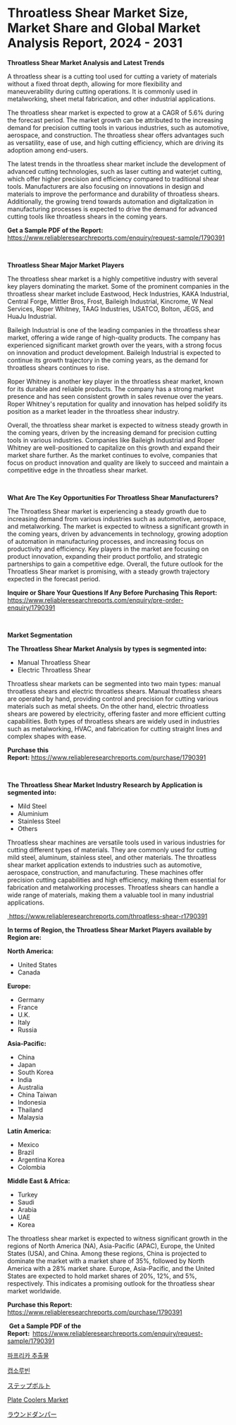<p><h1>Throatless Shear Market Size, Market Share and Global Market Analysis Report, 2024 - 2031</h1></p><p><strong>Throatless Shear Market Analysis and Latest Trends</strong></p>
<p><p>A throatless shear is a cutting tool used for cutting a variety of materials without a fixed throat depth, allowing for more flexibility and maneuverability during cutting operations. It is commonly used in metalworking, sheet metal fabrication, and other industrial applications.</p><p>The throatless shear market is expected to grow at a CAGR of 5.6% during the forecast period. The market growth can be attributed to the increasing demand for precision cutting tools in various industries, such as automotive, aerospace, and construction. The throatless shear offers advantages such as versatility, ease of use, and high cutting efficiency, which are driving its adoption among end-users.</p><p>The latest trends in the throatless shear market include the development of advanced cutting technologies, such as laser cutting and waterjet cutting, which offer higher precision and efficiency compared to traditional shear tools. Manufacturers are also focusing on innovations in design and materials to improve the performance and durability of throatless shears. Additionally, the growing trend towards automation and digitalization in manufacturing processes is expected to drive the demand for advanced cutting tools like throatless shears in the coming years.</p></p>
<p><strong>Get a Sample PDF of the Report:&nbsp;</strong> <a href="https://www.reliableresearchreports.com/enquiry/request-sample/1790391">https://www.reliableresearchreports.com/enquiry/request-sample/1790391</a></p>
<p>&nbsp;</p>
<p><strong>Throatless Shear Major Market Players</strong></p>
<p><p>The throatless shear market is a highly competitive industry with several key players dominating the market. Some of the prominent companies in the throatless shear market include Eastwood, Heck Industries, KAKA Industrial, Central Forge, Mittler Bros, Frost, Baileigh Industrial, Kincrome, W Neal Services, Roper Whitney, TAAG Industries, USATCO, Bolton, JEGS, and HuaJu Industrial.</p><p>Baileigh Industrial is one of the leading companies in the throatless shear market, offering a wide range of high-quality products. The company has experienced significant market growth over the years, with a strong focus on innovation and product development. Baileigh Industrial is expected to continue its growth trajectory in the coming years, as the demand for throatless shears continues to rise.</p><p>Roper Whitney is another key player in the throatless shear market, known for its durable and reliable products. The company has a strong market presence and has seen consistent growth in sales revenue over the years. Roper Whitney's reputation for quality and innovation has helped solidify its position as a market leader in the throatless shear industry.</p><p>Overall, the throatless shear market is expected to witness steady growth in the coming years, driven by the increasing demand for precision cutting tools in various industries. Companies like Baileigh Industrial and Roper Whitney are well-positioned to capitalize on this growth and expand their market share further. As the market continues to evolve, companies that focus on product innovation and quality are likely to succeed and maintain a competitive edge in the throatless shear market.</p></p>
<p>&nbsp;</p>
<p><strong>What Are The Key Opportunities For Throatless Shear Manufacturers?</strong></p>
<p><p>The Throatless Shear market is experiencing a steady growth due to increasing demand from various industries such as automotive, aerospace, and metalworking. The market is expected to witness a significant growth in the coming years, driven by advancements in technology, growing adoption of automation in manufacturing processes, and increasing focus on productivity and efficiency. Key players in the market are focusing on product innovation, expanding their product portfolio, and strategic partnerships to gain a competitive edge. Overall, the future outlook for the Throatless Shear market is promising, with a steady growth trajectory expected in the forecast period.</p></p>
<p><strong>Inquire or Share Your Questions If Any Before Purchasing This Report:</strong> <a href="https://www.reliableresearchreports.com/enquiry/pre-order-enquiry/1790391">https://www.reliableresearchreports.com/enquiry/pre-order-enquiry/1790391</a></p>
<p>&nbsp;</p>
<p><strong>Market Segmentation</strong></p>
<p><strong>The Throatless Shear Market Analysis by types is segmented into:</strong></p>
<p><ul><li>Manual Throatless Shear</li><li>Electric Throatless Shear</li></ul></p>
<p><p>Throatless shear markets can be segmented into two main types: manual throatless shears and electric throatless shears. Manual throatless shears are operated by hand, providing control and precision for cutting various materials such as metal sheets. On the other hand, electric throatless shears are powered by electricity, offering faster and more efficient cutting capabilities. Both types of throatless shears are widely used in industries such as metalworking, HVAC, and fabrication for cutting straight lines and complex shapes with ease.</p></p>
<p><strong>Purchase this Report:&nbsp;</strong><a href="https://www.reliableresearchreports.com/purchase/1790391">https://www.reliableresearchreports.com/purchase/1790391</a></p>
<p>&nbsp;</p>
<p><strong>The Throatless Shear Market Industry Research by Application is segmented into:</strong></p>
<p><ul><li>Mild Steel</li><li>Aluminium</li><li>Stainless Steel</li><li>Others</li></ul></p>
<p><p>Throatless shear machines are versatile tools used in various industries for cutting different types of materials. They are commonly used for cutting mild steel, aluminum, stainless steel, and other materials. The throatless shear market application extends to industries such as automotive, aerospace, construction, and manufacturing. These machines offer precision cutting capabilities and high efficiency, making them essential for fabrication and metalworking processes. Throatless shears can handle a wide range of materials, making them a valuable tool in many industrial applications.</p></p>
<p><a href="https://www.reliableresearchreports.com/throatless-shear-r1790391">&nbsp;https://www.reliableresearchreports.com/throatless-shear-r1790391</a></p>
<p><strong>In terms of Region, the Throatless Shear Market Players available by Region are:</strong></p>
<p>
    <p> <strong> North America: </strong>
        <ul>
            <li>United States</li>
            <li>Canada</li>
        </ul>
        </p> 
    <p> <strong> Europe: </strong>
        <ul>
            <li>Germany</li>
            <li>France</li>
            <li>U.K.</li>
            <li>Italy</li>
            <li>Russia</li>
        </ul>
        </p> 
    <p> <strong> Asia-Pacific: </strong>
        <ul>
            <li>China</li>
            <li>Japan</li>
            <li>South Korea</li>
            <li>India</li>
            <li>Australia</li>
            <li>China Taiwan</li>
            <li>Indonesia</li>
            <li>Thailand</li>
            <li>Malaysia</li>
        </ul>
        </p> 
    <p> <strong> Latin America: </strong>
        <ul>
            <li>Mexico</li>
            <li>Brazil</li>
            <li>Argentina Korea</li>
            <li>Colombia</li>
        </ul>
        </p> 
    <p> <strong> Middle East & Africa: </strong>
        <ul>
            <li>Turkey</li>
            <li>Saudi</li>
            <li>Arabia</li>
            <li>UAE</li>
            <li>Korea</li>
        </ul>
    </p>
    </p>
<p><p>The throatless shear market is expected to witness significant growth in the regions of North America (NA), Asia-Pacific (APAC), Europe, the United States (USA), and China. Among these regions, China is projected to dominate the market with a market share of 35%, followed by North America with a 28% market share. Europe, Asia-Pacific, and the United States are expected to hold market shares of 20%, 12%, and 5%, respectively. This indicates a promising outlook for the throatless shear market worldwide.</p></p>
<p><strong>Purchase this Report: </strong><a href="https://www.reliableresearchreports.com/purchase/1790391">https://www.reliableresearchreports.com/purchase/1790391</a></p>
<p>&nbsp;<strong>Get a Sample PDF of the Report:&nbsp;&nbsp;</strong><a href="https://www.reliableresearchreports.com/enquiry/request-sample/1790391">https://www.reliableresearchreports.com/enquiry/request-sample/1790391</a></p>
<p><strong></strong></p>
<p><p><a href="https://github.com/Marcosoenrt565736/Market-Research-Report-List-1/blob/main/3399601168186.md">파프리카 추출물</a></p><p><a href="https://github.com/brendon65677/Market-Research-Report-List-1/blob/main/3846146168185.md">캡소루빈</a></p><p><a href="https://github.com/oqoeusbvpadwjs08/Market-Research-Report-List-2/blob/main/7158977156942.md">ステップボルト</a></p><p><a href="https://github.com/globismark/Market-Research-Report-List-4/blob/main/plate-coolers-market.md">Plate Coolers Market</a></p><p><a href="https://github.com/AaronVargas43/Market-Research-Report-List-2/blob/main/7416613156943.md">ラウンドダンパー</a></p></p>